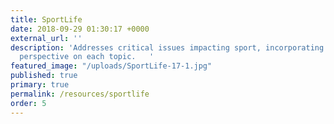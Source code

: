 ```yaml
---
title: SportLife
date: 2018-09-29 01:30:17 +0000
external_url: ''
description: 'Addresses critical issues impacting sport, incorporating the Biblical
  perspective on each topic.   '
featured_image: "/uploads/SportLife-17-1.jpg"
published: true
primary: true
permalink: /resources/sportlife
order: 5
---
```

